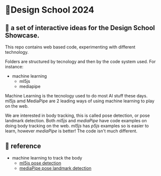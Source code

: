 # 🧨Design School 2024

## 🚀 a set of interactive ideas for the Design School Showcase.
This repo contains web based code, experimenting with different technology. 

Folders are structured by tecnology and then by the code system used. For instance:
- machine learning
  - ml5js
  - mediapipe

 Machine Learning is the tecnology used to do most AI stuff these days. ml5js amd MediaPipe are 2 leading ways of using machine learning to play on the web.

 We are interested in body tracking, this is called pose detection, or pose landmark detection. Both *ml5js* and *mediaPipe* have code examples on doing body tracking on the web. 
 *ml5js* has *p5js* examples so is easier to learn, however *mediaPipe* is better! The code isn't much different.

## 👀 reference
- machine learning to track the body
  - [ml5js pose detection](https://learn.ml5js.org/#/reference/posenet)
  - [mediaPipe pose landmark detection](https://mediapipe-studio.webapps.google.com/demo/pose_landmarker)
